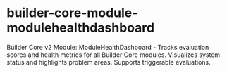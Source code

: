 # builder-core-module-modulehealthdashboard
Builder Core v2 Module: ModuleHealthDashboard - Tracks evaluation scores and health metrics for all Builder Core modules. Visualizes system status and highlights problem areas. Supports triggerable evaluations.

